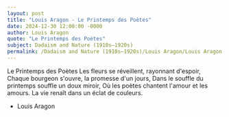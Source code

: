 ```yaml
---
layout: post
title: "Louis Aragon - Le Printemps des Poètes"
date: 2024-12-30 12:00:00 -0000
author: Louis Aragon
quote: "Le Printemps des Poètes"
subject: Dadaism and Nature (1910s–1920s)
permalink: /Dadaism and Nature (1910s–1920s)/Louis Aragon/Louis Aragon - Le Printemps des Poètes
---
```


Le Printemps des Poètes
Les fleurs se réveillent, rayonnant d'espoir,
Chaque bourgeon s'ouvre, la promesse d'un jours,
Dans le souffle du printemps souffle un doux miroir,
Où les poètes chantent l'amour et les amours.
La vie renaît dans un éclat de couleurs.


- Louis Aragon
